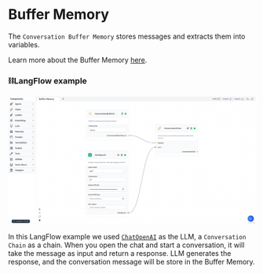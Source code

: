 # Buffer Memory

The `Conversation Buffer Memory` stores messages and extracts them into variables.

Learn more about the Buffer Memory [here](https://python.langchain.com/en/latest/modules/memory/types/buffer.html).

### ⛓️LangFlow example

![Buffer memory](img/buffer-memory.png)

In this LangFlow example we used [`ChatOpenAI`](https://platform.openai.com/) as the LLM, a `Conversation Chain` as a chain. When you open the chat and start a conversation, it will take the message as input and return a response. LLM generates the response, and the conversation message will be store in the Buffer Memory.